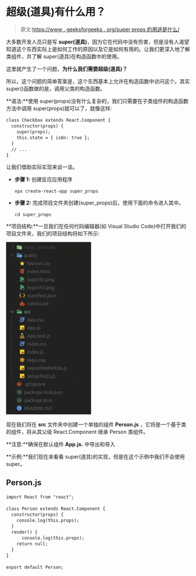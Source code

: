 # 超级(道具)有什么用？

> 原文:[https://www . geeksforgeeks . org/super props 的用途是什么/](https://www.geeksforgeeks.org/what-is-the-use-of-superprops/)

大多数开发人员只是写 **super(道具)**，因为它在代码中没有伤害，但是没有人渴望知道这个东西实际上是如何工作的原因以及它是如何有用的。让我们更深入地了解类组件，并了解 super(道具)在构造函数中的使用。

这里就产生了一个问题，**为什么我们需要超级(道具)？**

所以，这个问题的简单答案是，这个东西基本上允许在构造函数中访问这个。其实 super()函数做的是，调用父类的构造函数。

**语法:**使用 super(props)没有什么复杂的，我们只需要在子类组件的构造函数方法中调用 super(props)就可以了，就像这样:

```
class Checkbox extends React.Component {
  constructor(props) {
    super(props); 
    this.state = { isOn: true };
  }
  // ...
}
```

让我们借助实际实现来谈一谈。

*   **步骤 1:** 创建反应应用程序

    ```
    npx create-react-app super_props
    ```

*   **步骤 2:** 完成项目文件夹创建(super_props)后，使用下面的命令进入其中。

    ```
    cd super_props
    ```

**项目结构:**一旦我们在任何代码编辑器(如 Visual Studio Code)中打开我们的项目文件夹，我们的项目结构将如下所示:

![](img/2c55e0e2d0ff42e5169ce6fcf1e8d997.png)

现在我们将在 **src** 文件夹中创建一个单独的组件 **Person.js** ，它将是一个基于类的组件，将从其父级 React.Component 继承 Person 类组件。

**注意:**确保在默认组件 **App.js.** 中导出和导入

**示例:**我们现在来看看 super(道具)的实现，但是在这个示例中我们不会使用 super。

## Person.js

```
import React from "react";

class Person extends React.Component {
  constructor(props) {
    console.log(this.props);
  }
  render() {
      console.log(this.props);
    return null;
  }
}

export default Person;
```